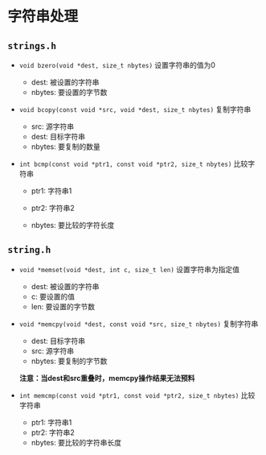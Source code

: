 # 字符串处理

## `strings.h`

- `void bzero(void *dest, size_t nbytes)` 设置字符串的值为0

  - dest: 被设置的字符串
  - nbytes: 要设置的字节数

- `void bcopy(const void *src, void *dest, size_t nbytes)` 复制字符串

  - src: 源字符串
  - dest: 目标字符串
  - nbytes: 要复制的数量

- `int bcmp(const void *ptr1, const void *ptr2, size_t nbytes)` 比较字符串

  - ptr1: 字符串1

  - ptr2: 字符串2

  - nbytes: 要比较的字符长度

    

## `string.h`

- `void *memset(void *dest, int c, size_t len)` 设置字符串为指定值

  - dest: 被设置的字符串
  - c: 要设置的值
  - len: 要设置的字节数

- `void *memcpy(void *dest, const void *src, size_t nbytes)` 复制字符串

  - dest: 目标字符串
  - src: 源字符串
  - nbytes: 要复制的字节数

  **注意：当dest和src重叠时，memcpy操作结果无法预料**

- `int memcmp(const void *ptr1, const void *ptr2, size_t nbytes)` 比较字符串

  - ptr1: 字符串1
  - ptr2: 字符串2
  - nbytes: 要比较的字符串长度

